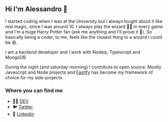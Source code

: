 ## Hi I'm Alessandro 👋

I started coding when I was at the University but I always tought about it like real magic, since I was around 10.
I always play the wizard 🧙‍♂️ in every game and I'm a huge Harry Potter fan (ask me anything and I'll prove it 💬).
So basically being a coder, to me, feels like the closest thing to a wizard I could be 😄.

I am a backend developer and I work with Nodejs, Typescript and MongoDB.

During the night (and saturday morning) I contribute to open source. Mostly Javascript and Node projects and [Fastify](https://www.fastify.io/) has become my framework of choice for my side-projects.

### Where you can find me

- 🐱‍💻 [DEV](https://dev.to/alemagio)
- 🐦 [Twitter](https://twitter.com/alemagionami)
- 🔗 [Linkedin](https://www.linkedin.com/in/alessandro-magionami-01680012b/)
